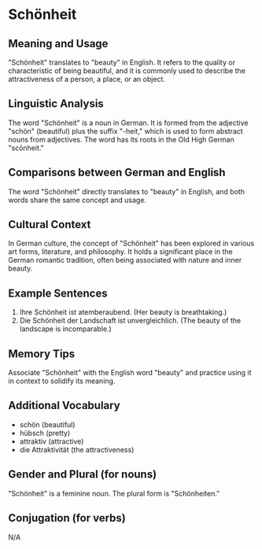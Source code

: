 # Schönheit
## Meaning and Usage
"Schönheit" translates to "beauty" in English. It refers to the quality or characteristic of being beautiful, and it is commonly used to describe the attractiveness of a person, a place, or an object.

## Linguistic Analysis
The word "Schönheit" is a noun in German. It is formed from the adjective "schön" (beautiful) plus the suffix "-heit," which is used to form abstract nouns from adjectives. The word has its roots in the Old High German "scōnheit."

## Comparisons between German and English
The word "Schönheit" directly translates to "beauty" in English, and both words share the same concept and usage.

## Cultural Context
In German culture, the concept of "Schönheit" has been explored in various art forms, literature, and philosophy. It holds a significant place in the German romantic tradition, often being associated with nature and inner beauty.

## Example Sentences
1. Ihre Schönheit ist atemberaubend. (Her beauty is breathtaking.)
2. Die Schönheit der Landschaft ist unvergleichlich. (The beauty of the landscape is incomparable.)

## Memory Tips
Associate "Schönheit" with the English word "beauty" and practice using it in context to solidify its meaning.

## Additional Vocabulary
- schön (beautiful)
- hübsch (pretty)
- attraktiv (attractive)
- die Attraktivität (the attractiveness)

## Gender and Plural (for nouns)
"Schönheit" is a feminine noun. The plural form is "Schönheiten."

## Conjugation (for verbs)
N/A